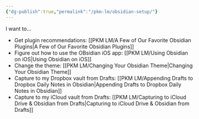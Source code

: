 ```yaml
---
{"dg-publish":true,"permalink":"/pkm-lm/obsidian-setup/"}
---
```


I want to...

- Get plugin recommendations: [[PKM LM/A Few of Our Favorite Obsidian Plugins\|A Few of Our Favorite Obsidian Plugins]]
- Figure out how to use the OBsidian iOS app: [[PKM LM/Using Obsidian on iOS\|Using Obsidian on iOS]]
- Change the theme: [[PKM LM/Changing Your Obsidian Theme\|Changing Your Obsidian Theme]]
- Capture to my Dropbox vault from Drafts: [[PKM LM/Appending Drafts to Dropbox Daily Notes in Obsidian\|Appending Drafts to Dropbox Daily Notes in Obsidian]]
- Capture to my iCloud vault from Drafts: [[PKM LM/Capturing to iCloud Drive & Obsidian from Drafts\|Capturing to iCloud Drive & Obsidian from Drafts]]